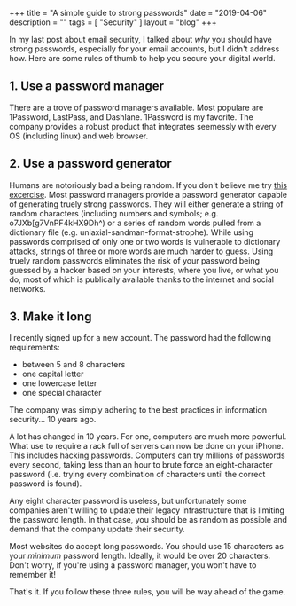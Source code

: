 +++
title = "A simple guide to strong passwords"
date = "2019-04-06"
description = ""
tags = [ "Security" ]
layout = "blog"
+++

In my last post about email security, I talked about *why* you should have strong passwords, especially for your email accounts, but I didn't address how. Here are some rules of thumb to help you secure your digital world.

## 1. Use a password manager
There are a trove of password managers available. Most populare are 1Password, LastPass, and Dashlane. 1Password is my favorite. The company provides a robust product that integrates seemessly with every OS (including linux) and web browser.

## 2. Use a password generator
Humans are notoriously bad a being random. If you don't believe me try <a href="https://www.expunctis.com/2019/03/07/Not-so-random.html" target="_blank">this excercise</a>. Most password managers provide a password generator capable of generating truely strong passwords. They will either generate a string of random characters (including numbers and symbols; e.g. o7JXb[g7VnPF4kHX9Dh^) or a series of random words pulled from a dictionary file (e.g. uniaxial-sandman-format-strophe). While using passwords comprised of only one or two words is vulnerable to dictionary attacks, strings of three or more words are much harder to guess. Using truely random passwords eliminates the risk of your password being guessed by a hacker based on your interests, where you live, or what you do, most of which is publically available thanks to the internet and social networks.

## 3. Make it long
I recently signed up for a new account. The password had the following requirements:

 - between 5 and 8 characters
 - one capital letter
 - one lowercase letter
 - one special character

The company was simply adhering to the best practices in information security... 10 years ago.

A lot has changed in 10 years. For one, computers are much more powerful. What use to require a rack full of servers can now be done on your iPhone. This includes hacking passwords. Computers can try millions of passwords every second, taking less than an hour to brute force an eight-character password (i.e. trying every combination of characters until the correct password is found).

Any eight character password is useless, but unfortunately some companies aren't willing to update their legacy infrastructure that is limiting the password length. In that case, you should be as random as possible and demand that the company update their security.

Most websites do accept long passwords. You should use 15 characters as your *minimum* password length. Ideally, it would be over 20 characters. Don't worry, if you're using a password manager, you won't have to remember it!

That's it. If you follow these three rules, you will be way ahead of the game.